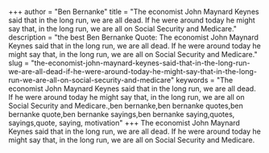 +++
author = "Ben Bernanke"
title = "The economist John Maynard Keynes said that in the long run, we are all dead. If he were around today he might say that, in the long run, we are all on Social Security and Medicare."
description = "the best Ben Bernanke Quote: The economist John Maynard Keynes said that in the long run, we are all dead. If he were around today he might say that, in the long run, we are all on Social Security and Medicare."
slug = "the-economist-john-maynard-keynes-said-that-in-the-long-run-we-are-all-dead-if-he-were-around-today-he-might-say-that-in-the-long-run-we-are-all-on-social-security-and-medicare"
keywords = "The economist John Maynard Keynes said that in the long run, we are all dead. If he were around today he might say that, in the long run, we are all on Social Security and Medicare.,ben bernanke,ben bernanke quotes,ben bernanke quote,ben bernanke sayings,ben bernanke saying,quotes, sayings,quote, saying, motivation"
+++
The economist John Maynard Keynes said that in the long run, we are all dead. If he were around today he might say that, in the long run, we are all on Social Security and Medicare.
